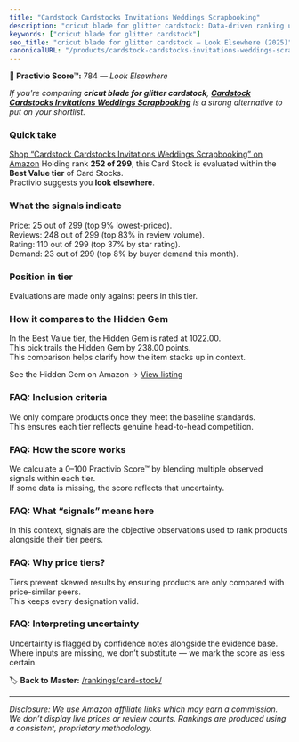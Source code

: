```yaml
---
title: "Cardstock Cardstocks Invitations Weddings Scrapbooking"
description: "cricut blade for glitter cardstock: Data-driven ranking using the Practivio Score™. Positioned by quality, value, demand, findability, momentum."
keywords: ["cricut blade for glitter cardstock"]
seo_title: "cricut blade for glitter cardstock — Look Elsewhere (2025)"
canonicalURL: "/products/cardstock-cardstocks-invitations-weddings-scrapbooking-B0F9TKF8ZT/"
---
```


**🚫 Practivio Score™:** 784 — _Look Elsewhere_


*If you're comparing **cricut blade for glitter cardstock**, **[Cardstock Cardstocks Invitations Weddings Scrapbooking](https://www.amazon.com/dp/B0F9TKF8ZT?tag=practivio-20)** is a strong alternative to put on your shortlist.*
### Quick take
[Shop “Cardstock Cardstocks Invitations Weddings Scrapbooking” on Amazon](https://www.amazon.com/dp/B0F9TKF8ZT?tag=practivio-20)
Holding rank **252 of 299**, this Card Stock is evaluated within the **Best Value tier** of Card Stocks.  
Practivio suggests you **look elsewhere**.

### What the signals indicate
Price: 25 out of 299 (top 9% lowest-priced).  
Reviews: 248 out of 299 (top 83% in review volume).  
Rating: 110 out of 299 (top 37% by star rating).  
Demand: 23 out of 299 (top 8% by buyer demand this month).

### Position in tier
Evaluations are made only against peers in this tier.

### How it compares to the Hidden Gem
In the Best Value tier, the Hidden Gem is rated at 1022.00.  
This pick trails the Hidden Gem by 238.00 points.  
This comparison helps clarify how the item stacks up in context.  

See the Hidden Gem on Amazon → [View listing](https://www.amazon.com/dp/B006P1EQXA?tag=practivio-20)

### FAQ: Inclusion criteria
We only compare products once they meet the baseline standards.  
This ensures each tier reflects genuine head-to-head competition.

### FAQ: How the score works
We calculate a 0–100 Practivio Score™ by blending multiple observed signals within each tier.  
If some data is missing, the score reflects that uncertainty.

### FAQ: What “signals” means here
In this context, signals are the objective observations used to rank products alongside their tier peers.

### FAQ: Why price tiers?
Tiers prevent skewed results by ensuring products are only compared with price-similar peers.  
This keeps every designation valid.

### FAQ: Interpreting uncertainty
Uncertainty is flagged by confidence notes alongside the evidence base.  
Where inputs are missing, we don’t substitute — we mark the score as less certain.


🏷️ **Back to Master:** [/rankings/card-stock/](/rankings/card-stock/)

---
_Disclosure: We use Amazon affiliate links which may earn a commission. We don’t display live prices or review counts. Rankings are produced using a consistent, proprietary methodology._
